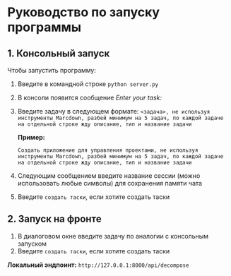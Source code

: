# Руководство по запуску программы

## 1. Консольный запуск

Чтобы запустить программу:

1. Введите в командной строке `python server.py`
2. В консоли появится сообщение *Enter your task:*
3. Введите задачу в следующем формате: 
   `<задача>, не используя инструменты Marcdown, разбей минимум на 5 задач, по каждой задаче на отдельной строке жду описание, тип и название задачи`
   
   **Пример:**
   ```
   Создать приложение для управления проектами, не используя инструменты Marcdown, разбей минимум на 5 задач, по каждой задаче на отдельной строке жду описание, тип и название задачи
   ```

4. Следующим сообщением введите название сессии (можно использовать любые символы) для сохранения памяти чата
5. Введите `создать таски`, если хотите создать таски

## 2. Запуск на фронте

1. В диалоговом окне введите задачу по аналогии с консольным запуском
2. Введите `создать таски`, если хотите создать таски

**Локальный эндпоинт:** `http://127.0.0.1:8000/api/decompose`